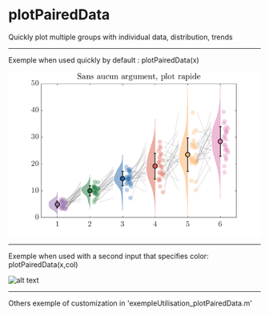 # plotPairedData
Quickly plot multiple groups with individual data, distribution, trends
________________________
Exemple when used quickly by default : plotPairedData(x)

![alt text](https://github.com/PabRD/plotPairedData/blob/main/gitHub_ExempleDefault.png)

_________________________
Exemple when used with a second input that specifies color: plotPairedData(x,col)

![alt text](https://github.com/PabRD/pressureWalking/blob/main/gitHub_Exemple2.png)


________________________

Others exemple of customization in 'exempleUtilisation_plotPairedData.m'

